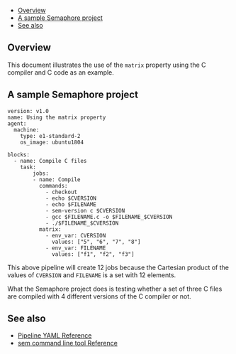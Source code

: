 
* [Overview](#overview)
* [A sample Semaphore project](#a-sample-semaphore-project)
* [See also](#see-also)

## Overview

This document illustrates the use of the `matrix` property using the C compiler
and C code as an example.

## A sample Semaphore project

	version: v1.0
	name: Using the matrix property
	agent:
	  machine:
	    type: e1-standard-2
	    os_image: ubuntu1804
    
	blocks:
	  - name: Compile C files
	    task:
	        jobs:
	        - name: Compile
	          commands:
	            - checkout
	            - echo $CVERSION
	            - echo $FILENAME
	            - sem-version c $CVERSION
	            - gcc $FILENAME.c -o $FILENAME_$CVERSION
	            - ./$FILENAME_$CVERSION
	          matrix:
	            - env_var: CVERSION
	              values: ["5", "6", "7", "8"]
	            - env_var: FILENAME
	              values: ["f1", "f2", "f3"]

This above pipeline will create 12 jobs because the Cartesian product of the
values of `CVERSION` and `FILENAME` is a set with 12 elements.

What the Semaphore project does is testing whether a set of three C files are
compiled with 4 different versions of the C compiler or not.

## See also

* [Pipeline YAML Reference](https://docs.semaphoreci.com/article/50-pipeline-yaml)
* [sem command line tool Reference](https://docs.semaphoreci.com/article/53-sem-reference)

